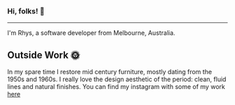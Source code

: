 ### Hi, folks! 👋
---
I'm Rhys, a software developer from Melbourne, Australia.

## Outside Work 🌞

In my spare time I restore mid century furniture, mostly dating from the 1950s and 1960s. I really love the design aesthetic of the period: clean, fluid lines and natural finishes. You can find my instagram with some of my work [here](https://www.instagram.com/morrismodern/?hl=en)
